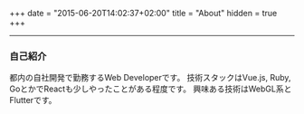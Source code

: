 +++
date = "2015-06-20T14:02:37+02:00"
title = "About"
hidden = true
+++


***

### 自己紹介

都内の自社開発で勤務するWeb Developerです。
技術スタックはVue.js, Ruby, GoとかでReactも少しやったことがある程度です。
興味ある技術はWebGL系とFlutterです。